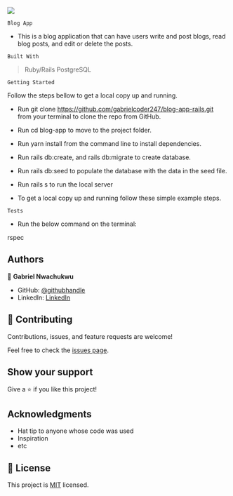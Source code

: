 ![](https://img.shields.io/badge/Microverse-blueviolet)

 `Blog App`
- This is a blog application that can have users write and post blogs, read blog posts, and edit or delete the posts.




 `Built With`

  > Ruby/Rails
  > PostgreSQL




`Getting Started`

Follow the steps bellow to get a local copy up and running.

- Run git clone https://github.com/gabrielcoder247/blog-app-rails.git from your terminal to clone the repo from GitHub.

- Run cd blog-app to move to the project folder.

-  Run yarn install from the command line to install dependencies.

-  Run rails db:create, and rails db:migrate to create database.

- Run rails db:seed to populate the database with the data in the seed file.

-  Run rails s to run the local server

- To get a local copy up and running follow these simple example steps.

`Tests`

- Run the below command on the terminal:

rspec



## Authors

👤 **Gabriel Nwachukwu**


- GitHub: [@githubhandle](https://github.com/gabrielcoder247)
- LinkedIn: [LinkedIn](https://www.linkedin.com/in/gabriel-nwachukwu-209613173/)


## 🤝 Contributing

Contributions, issues, and feature requests are welcome!

Feel free to check the [issues page](../../issues/).

## Show your support

Give a ⭐️ if you like this project!

## Acknowledgments

- Hat tip to anyone whose code was used
- Inspiration
- etc

## 📝 License

This project is [MIT](./MIT.md) licensed.
